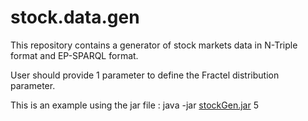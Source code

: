 # stock.data.gen

This repository contains a generator of stock markets data in N-Triple format and  EP-SPARQL format.

User should provide 1 parameter to define the Fractel distribution parameter.

This is an example using the jar file : java -jar [stockGen.jar](https://github.com/spaseq/stock.data.gen/blob/master/stockGen.jar) 5 
